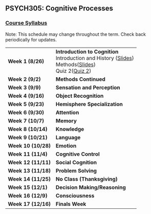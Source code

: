 ## PSYCH305: Cognitive Processes
### <a href="https://marcuscappiello.github.io/teaching/PSYCH305/Syllabus_PSYCH305_F19.pdf" target="blank">Course Syllabus</a> 

Note: This schedule may change throughout the term. Check back periodically for updates.

<table>
  <tbody>
    
  <tr><td><strong>Week 1 (8/26)</strong>  </td><td>  <strong>Introduction to Cognition</strong> 
                                    <br>Introduction and History (<a href="https://marcuscappiello.github.io/teaching/PSYCH305/Slides/PSYC305_F19_Intro.pdf" target="blank">Slides</a>)
                                    <br> Methods(<a href="https://marcuscappiello.github.io/teaching/PSYCH305/Slides/PSYC305_F19_Intro2.pdf" target="blank">Slides</a>) 
                                    <br> Quiz 2(<a href="https://marcuscappiello.github.io/teaching/PSYCH305/Quizzes/PSYC305_F19_Quiz2.pdf" target="blank">Quiz 2</a>) </td></tr>

  <tr><td><strong>Week 2 (9/2)  </strong></td><td><strong>Methods Continued</strong></td></tr>
  <tr><td><strong>Week 3 (9/9)  </strong></td><td><strong>Sensation and Perception</strong></td></tr>
  <tr><td><strong>Week 4 (9/16)  </strong></td><td><strong>Object Recognition</strong></td></tr>
  <tr><td><strong>Week 5 (9/23)  </strong></td><td><strong>Hemisphere Specialization</strong></td></tr>
  <tr><td><strong>Week 6 (9/30)  </strong></td><td><strong>Attention</strong></td></tr>
  <tr><td><strong>Week 7 (10/7)  </strong></td><td><strong>Memory</strong></td></tr>
  <tr><td><strong>Week 8 (10/14)  </strong></td><td><strong>Knowledge</strong></td></tr>
  <tr><td><strong>Week 9 (10/21)  </strong></td><td><strong>Language</strong></td></tr>
  <tr><td><strong>Week 10 (10/28) </strong></td><td><strong>Emotion</strong></td></tr>
  <tr><td><strong>Week 11 (11/4) </strong></td><td><strong>Cognitive Control</strong></td></tr>
  <tr><td><strong>Week 12 (11/11) </strong></td><td><strong>Social Cognition</strong></td></tr>
  <tr><td><strong>Week 13 (11/18) </strong></td><td><strong>Problem Solving</strong></td></tr>
  <tr><td><strong>Week 14 (11/25) </strong></td><td><strong>No Class (Thanksgiving)</strong></td></tr>
  <tr><td><strong>Week 15 (12/1) </strong></td><td><strong>Decision Making/Reasoning</strong></td></tr>
  <tr><td><strong>Week 16 (12/9) </strong></td><td><strong>Consciousness</strong></td></tr>
  <tr><td><strong>Week 17 (12/16) </strong></td><td><strong>Finals Week</strong></td></tr>
  
